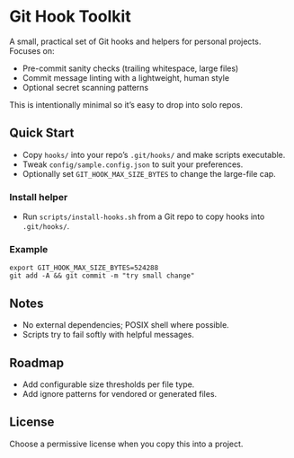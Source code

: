 # Git Hook Toolkit

A small, practical set of Git hooks and helpers for personal projects. Focuses on:
- Pre-commit sanity checks (trailing whitespace, large files)
- Commit message linting with a lightweight, human style
- Optional secret scanning patterns

This is intentionally minimal so it’s easy to drop into solo repos.

## Quick Start
- Copy `hooks/` into your repo’s `.git/hooks/` and make scripts executable.
- Tweak `config/sample.config.json` to suit your preferences.
- Optionally set `GIT_HOOK_MAX_SIZE_BYTES` to change the large-file cap.

### Install helper
- Run `scripts/install-hooks.sh` from a Git repo to copy hooks into `.git/hooks/`.

### Example
```
export GIT_HOOK_MAX_SIZE_BYTES=524288
git add -A && git commit -m "try small change"
```

## Notes
- No external dependencies; POSIX shell where possible.
- Scripts try to fail softly with helpful messages.

## Roadmap
- Add configurable size thresholds per file type.
- Add ignore patterns for vendored or generated files.

## License
Choose a permissive license when you copy this into a project.
